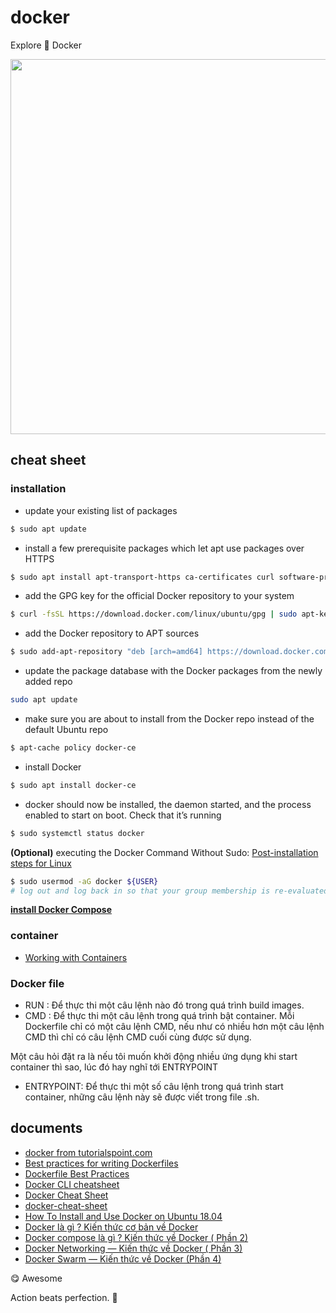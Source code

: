 # docker

Explore 🐳 Docker

<p align="center">
  <img src="https://techtalk.vn/wp-content/uploads/2018/11/1-JAJ910fg52ODIRZjHXASBQ-696x321.png" width="600"/>
</p>

## cheat sheet

### installation

- update your existing list of packages

```sh
$ sudo apt update
```

- install a few prerequisite packages which let apt use packages over HTTPS

```sh
$ sudo apt install apt-transport-https ca-certificates curl software-properties-common
```

- add the GPG key for the official Docker repository to your system

```sh
$ curl -fsSL https://download.docker.com/linux/ubuntu/gpg | sudo apt-key add -
```

- add the Docker repository to APT sources

```sh
$ sudo add-apt-repository "deb [arch=amd64] https://download.docker.com/linux/ubuntu bionic stable"
```

- update the package database with the Docker packages from the newly added repo

```sh
sudo apt update
```

- make sure you are about to install from the Docker repo instead of the default Ubuntu repo

```sh
$ apt-cache policy docker-ce
```

- install Docker

```sh
$ sudo apt install docker-ce
```

- docker should now be installed, the daemon started, and the process enabled to start on boot. Check that it’s running

```sh
$ sudo systemctl status docker
```

**(Optional)** executing the Docker Command Without Sudo: [Post-installation steps for Linux](https://docs.docker.com/install/linux/linux-postinstall/)

```sh
$ sudo usermod -aG docker ${USER}
# log out and log back in so that your group membership is re-evaluated
```

**[install Docker Compose](https://docs.docker.com/compose/install/)**

### container

- [Working with Containers](https://www.tutorialspoint.com/docker/docker_working_with_containers.htm)

### Docker file

- RUN : Để thực thi một câu lệnh nào đó trong quá trình build images.
- CMD : Để thực thi một câu lệnh trong quá trình bật container.
Mỗi Dockerfile chỉ có một câu lệnh CMD, nếu như có nhiều hơn một câu lệnh CMD thì chỉ có câu lệnh CMD cuối cùng được sử dụng.

Một câu hỏi đặt ra là nếu tôi muốn khởi động nhiều ứng dụng khi start container thì sao, lúc đó hay nghĩ tới ENTRYPOINT

- ENTRYPOINT: Để thực thi một số câu lệnh trong quá trình start container, những câu lệnh này sẽ được viết trong file .sh.


## documents

- [docker from tutorialspoint.com](https://www.tutorialspoint.com/docker/index.htm)
- [Best practices for writing Dockerfiles](https://docs.docker.com/develop/develop-images/dockerfile_best-practices/)
- [Dockerfile Best Practices](http://crosbymichael.com/dockerfile-best-practices.html)
- [Docker CLI cheatsheet](https://devhints.io/docker)
- [Docker Cheat Sheet](./docker-cheat-sheet.pdf)
- [docker-cheat-sheet](https://github.com/wsargent/docker-cheat-sheet)
- [How To Install and Use Docker on Ubuntu 18.04](https://www.digitalocean.com/community/tutorials/how-to-install-and-use-docker-on-ubuntu-18-04)
- [Docker là gì ? Kiến thức cơ bản về Docker](https://medium.com/@phamducquan/docker-l%C3%A0-g%C3%AC-ki%E1%BA%BFn-th%E1%BB%A9c-c%C6%A1-b%E1%BA%A3n-v%E1%BB%81-docker-13c6efc4aefe)
- [Docker compose là gì ? Kiến thức về Docker ( Phần 2)](https://medium.com/@phamducquan/docker-compose-l%C3%A0-g%C3%AC-ki%E1%BA%BFn-th%E1%BB%A9c-v%E1%BB%81-docker-ph%E1%BA%A7n-2-3eb546e6c846)
- [Docker Networking — Kiến thức về Docker ( Phần 3)](https://medium.com/@phamducquan/docker-networking-ki%E1%BA%BFn-th%E1%BB%A9c-v%E1%BB%81-docker-ph%E1%BA%A7n-3-94dd36138fdb)
- [Docker Swarm — Kiến thức về Docker (Phần 4)](https://medium.com/@phamducquan/docker-swarm-ki%E1%BA%BFn-th%E1%BB%A9c-v%E1%BB%81-docker-ph%E1%BA%A7n-4-e698e99b92f8)

😋 Awesome

<!-- INSPIRATIONAL_QUOTE_START -->
Action beats perfection.
🐯
<!-- INSPIRATIONAL_QUOTE_END -->
